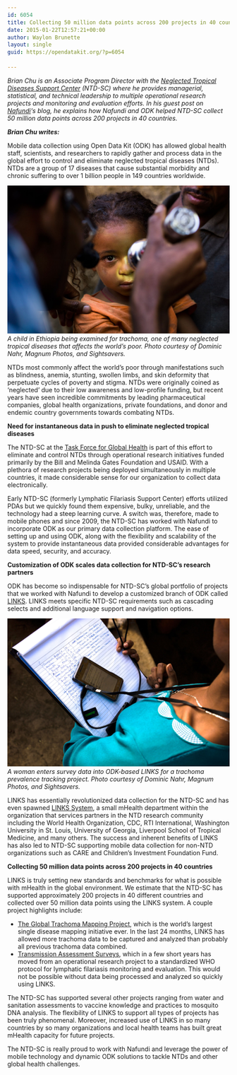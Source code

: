 ```yaml
---
id: 6054
title: Collecting 50 million data points across 200 projects in 40 countries
date: 2015-01-22T12:57:21+00:00
author: Waylon Brunette
layout: single
guid: https://opendatakit.org/?p=6054

---
```

_Brian Chu is an Associate Program Director with the [Neglected Tropical Diseases Support Center](http://www.ntdsupport.org) (NTD-SC) where he provides managerial, statistical, and technical leadership to multiple operational research projects and monitoring and evaluation efforts. In his guest post on [Nafundi](http://nafundi.com/blog)‘s blog, he explains how Nafundi and ODK helped NTD-SC collect 50 million data points across 200 projects in 40 countries._

**_Brian Chu writes:_**

Mobile data collection using Open Data Kit (ODK) has allowed global health staff, scientists, and researchers to rapidly gather and process data in the global effort to control and eliminate neglected tropical diseases (NTDs). NTDs are a group of 17 diseases that cause substantial morbidity and chronic suffering to over 1 billion people in 149 countries worldwide.

<img src="/assets/wp-content/uploads/2015/01/taskforce-exam.jpg" width="538" alt="A child in Ethiopia being examined for trachoma, one of many neglected tropical diseases that affects the world's poor." />_A child in Ethiopia being examined for trachoma, one of many neglected tropical diseases that affects the world’s poor. Photo courtesy of Dominic Nahr, Magnum Photos, and Sightsavers._

NTDs most commonly affect the world’s poor through manifestations such as blindness, anemia, stunting, swollen limbs, and skin deformity that perpetuate cycles of poverty and stigma. NTDs were originally coined as ‘neglected’ due to their low awareness and low-profile funding, but recent years have seen incredible commitments by leading pharmaceutical companies, global health organizations, private foundations, and donor and endemic country governments towards combating NTDs.

**Need for instantaneous data in push to eliminate neglected tropical diseases**

The NTD-SC at the [Task Force for Global Health](http://taskforce.org) is part of this effort to eliminate and control NTDs through operational research initiatives funded primarily by the Bill and Melinda Gates Foundation and USAID. With a plethora of research projects being deployed simultaneously in multiple countries, it made considerable sense for our organization to collect data electronically.

Early NTD-SC (formerly Lymphatic Filariasis Support Center) efforts utilized PDAs but we quickly found them expensive, bulky, unreliable, and the technology had a steep learning curve. A switch was, therefore, made to mobile phones and since 2009, the NTD-SC has worked with Nafundi to incorporate ODK as our primary data collection platform. The ease of setting up and using ODK, along with the flexibility and scalability of the system to provide instantaneous data provided considerable advantages for data speed, security, and accuracy.

**Customization of ODK scales data collection for NTD-SC’s research partners**

ODK has become so indispensable for NTD-SC’s global portfolio of projects that we worked with Nafundi to develop a customized branch of ODK called [LINKS](http://www.plosntds.org/article/info%3Adoi%2F10.1371%2Fjournal.pntd.0002654). LINKS meets specific NTD-SC requirements such as cascading selects and additional language support and navigation options.

<img src="/assets/wp-content/uploads/2015/01/taskforce-entry.jpg" width="538" alt="A woman enters survey data into ODK-based LINKS for a trachoma prevalence tracking project." />_A woman enters survey data into ODK-based LINKS for a trachoma prevalence tracking project. Photo courtesy of Dominic Nahr, Magnum Photos, and Sightsavers._

LINKS has essentially revolutionized data collection for the NTD-SC and has even spawned [LINKS System](http://linkssytem.org), a small mHealth department within the organization that services partners in the NTD research community including the World Health Organization, CDC, RTI International, Washington University in St. Louis, University of Georgia, Liverpool School of Tropical Medicine, and many others. The success and inherent benefits of LINKS has also led to NTD-SC supporting mobile data collection for non-NTD organizations such as CARE and Children’s Investment Foundation Fund.

**Collecting 50 million data points across 200 projects in 40 countries**

LINKS is truly setting new standards and benchmarks for what is possible with mHealth in the global environment. We estimate that the NTD-SC has supported approximately 200 projects in 40 different countries and collected over 50 million data points using the LINKS system. A couple project highlights include:

  * [The Global Trachoma Mapping Project](http://www.sightsavers.net/our_work/how_we_work/partnership/18687.html), which is the world’s largest single disease mapping initiative ever. In the last 24 months, LINKS has allowed more trachoma data to be captured and analyzed than probably all previous trachoma data combined.
  * [Transmission Assessment Surveys](http://apps.who.int/iris/bitstream/10665/77690/1/WHO_HTM_NTD_PCT_2012_9_eng.pdf), which in a few short years has moved from an operational research project to a standardized WHO protocol for lymphatic filariasis monitoring and evaluation. This would not be possible without data being processed and analyzed so quickly using LINKS.

The NTD-SC has supported several other projects ranging from water and sanitation assessments to vaccine knowledge and practices to mosquito DNA analysis. The flexibility of LINKS to support all types of projects has been truly phenomenal. Moreover, increased use of LINKS in so many countries by so many organizations and local health teams has built great mHealth capacity for future projects.

The NTD-SC is really proud to work with Nafundi and leverage the power of mobile technology and dynamic ODK solutions to tackle NTDs and other global health challenges.
